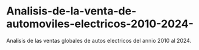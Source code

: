 # Analisis-de-la-venta-de-automoviles-electricos-2010-2024-
Analisis de las ventas globales de autos electricos del annio 2010 al 2024.
